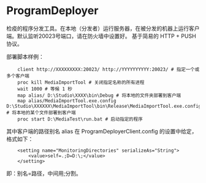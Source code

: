ProgramDeployer
===============

检疫的程序分发工具。在本地（分发者）运行服务器，在被分发的机器上运行客户端。默认监听20023号端口，请在防火墙中设置好。
基于简易的 HTTP + PUSH 协议。

部署脚本样例：

		client http://XXXXXXXXX:20023/ http://YYYYYYYYYY:20023/ # 指定一个或多个客户端
		proc kill MediaImportTool # 关闭指定名称的所有进程
		wait 1000 # 等候 1 秒
		map alias/ D:\Studio\XXXX\bin\Debug # 将本地的文件夹部署到客户端
		map alias/MediaImportTool.exe.config D:\Studio\XXXXXX\MediaImportTool\bin\Release\MediaImportTool.exe.config # 将本地的某个文件部署到客户端
		proc start D:\MediaTest\run.bat # 启动指定的程序

其中客户端的路径别名 alias 在 ProgramDeployerClient.config 的设置中给定，格式如下：

		<setting name="MonitoringDirectories" serializeAs="String">
			<value>self=.;D=D:\;</value>
		</setting>

即：别名=路径，中间用;分割。
